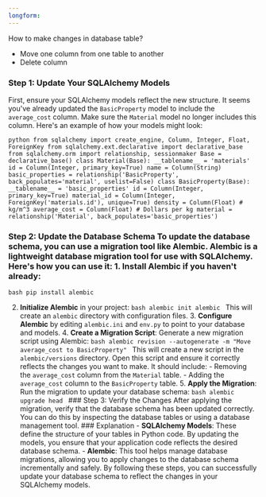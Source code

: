 ```yaml
---
longform:
---
```


How to make changes in database table?
- Move one column from one table to another
- Delete column

### Step 1: Update Your SQLAlchemy Models 

First, ensure your SQLAlchemy models reflect the new structure. It seems you've already updated the `BasicProperty` model to include the `average_cost` column. Make sure the `Material` model no longer includes this column. Here's an example of how your models might look: 

```python from sqlalchemy import create_engine, Column, Integer, Float, ForeignKey from sqlalchemy.ext.declarative import declarative_base from sqlalchemy.orm import relationship, sessionmaker Base = declarative_base() class Material(Base): __tablename__ = 'materials' id = Column(Integer, primary_key=True) name = Column(String) basic_properties = relationship('BasicProperty', back_populates='material', uselist=False) class BasicProperty(Base): __tablename__ = 'basic_properties' id = Column(Integer, primary_key=True) material_id = Column(Integer, ForeignKey('materials.id'), unique=True) density = Column(Float) # kg/m^3 average_cost = Column(Float) # Dollars per kg material = relationship('Material', back_populates='basic_properties') ``` 

### Step 2: Update the Database Schema To update the database schema, you can use a migration tool like Alembic. Alembic is a lightweight database migration tool for use with SQLAlchemy. Here's how you can use it: 1. **Install Alembic** if you haven't already: 
```bash pip install alembic ``` 

2. **Initialize Alembic** in your project: ```bash alembic init alembic ``` This will create an `alembic` directory with configuration files. 3. **Configure Alembic** by editing `alembic.ini` and `env.py` to point to your database and models. 4. **Create a Migration Script**: Generate a new migration script using Alembic: ```bash alembic revision --autogenerate -m "Move average_cost to BasicProperty" ``` This will create a new script in the `alembic/versions` directory. Open this script and ensure it correctly reflects the changes you want to make. It should include: - Removing the `average_cost` column from the `Material` table. - Adding the `average_cost` column to the `BasicProperty` table. 5. **Apply the Migration**: Run the migration to update your database schema: ```bash alembic upgrade head ``` ### Step 3: Verify the Changes After applying the migration, verify that the database schema has been updated correctly. You can do this by inspecting the database tables or using a database management tool. ### Explanation - **SQLAlchemy Models**: These define the structure of your tables in Python code. By updating the models, you ensure that your application code reflects the desired database schema. - **Alembic**: This tool helps manage database migrations, allowing you to apply changes to the database schema incrementally and safely. By following these steps, you can successfully update your database schema to reflect the changes in your SQLAlchemy models.